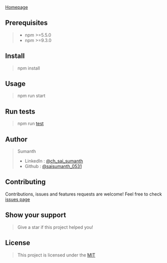 [Homepage](www.github.com/Homepage)

##  Prerequisites
> * npm >=5.5.0
> * npm >=9.3.0


## Install
> npm install

## Usage

> npm run start
## Run tests
> npm run  [test](www.google.co.in) 

## Author

>Sumanth
> * LinkedIn : [@ch_sai_sumanth](www.linkedin.com/in/ch-sai-sumanth)
> * Github : [@saisumanth_0531]([www.Github.com/saisumanth_0531](https://github.com/saisumanth0531))

## Contributing
 Contributions, issues and features requests are welcome!
Feel free to check [issues page](www.github.com)



## Show your support

> Give a star if this project helped you!

## License

>This project is licensed under the [MIT](www.github.com)



